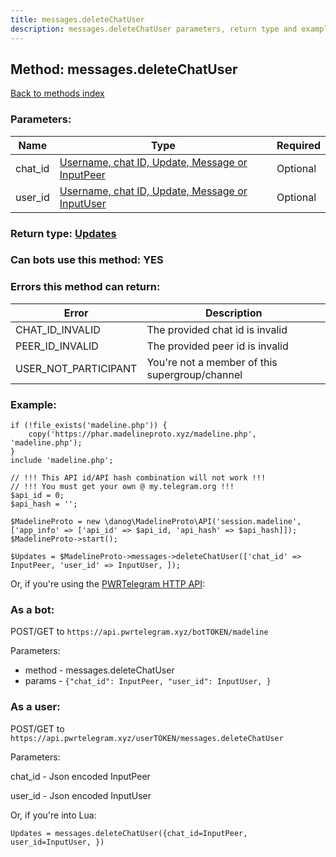 ```yaml
---
title: messages.deleteChatUser
description: messages.deleteChatUser parameters, return type and example
---
```

## Method: messages.deleteChatUser  
[Back to methods index](index.md)


### Parameters:

| Name     |    Type       | Required |
|----------|---------------|----------|
|chat\_id|[Username, chat ID, Update, Message or InputPeer](../types/InputPeer.md) | Optional|
|user\_id|[Username, chat ID, Update, Message or InputUser](../types/InputUser.md) | Optional|


### Return type: [Updates](../types/Updates.md)

### Can bots use this method: **YES**


### Errors this method can return:

| Error    | Description   |
|----------|---------------|
|CHAT_ID_INVALID|The provided chat id is invalid|
|PEER_ID_INVALID|The provided peer id is invalid|
|USER_NOT_PARTICIPANT|You're not a member of this supergroup/channel|


### Example:


```
if (!file_exists('madeline.php')) {
    copy('https://phar.madelineproto.xyz/madeline.php', 'madeline.php');
}
include 'madeline.php';

// !!! This API id/API hash combination will not work !!!
// !!! You must get your own @ my.telegram.org !!!
$api_id = 0;
$api_hash = '';

$MadelineProto = new \danog\MadelineProto\API('session.madeline', ['app_info' => ['api_id' => $api_id, 'api_hash' => $api_hash]]);
$MadelineProto->start();

$Updates = $MadelineProto->messages->deleteChatUser(['chat_id' => InputPeer, 'user_id' => InputUser, ]);
```

Or, if you're using the [PWRTelegram HTTP API](https://pwrtelegram.xyz):

### As a bot:

POST/GET to `https://api.pwrtelegram.xyz/botTOKEN/madeline`

Parameters:

* method - messages.deleteChatUser
* params - `{"chat_id": InputPeer, "user_id": InputUser, }`



### As a user:

POST/GET to `https://api.pwrtelegram.xyz/userTOKEN/messages.deleteChatUser`

Parameters:

chat_id - Json encoded InputPeer

user_id - Json encoded InputUser




Or, if you're into Lua:

```
Updates = messages.deleteChatUser({chat_id=InputPeer, user_id=InputUser, })
```

